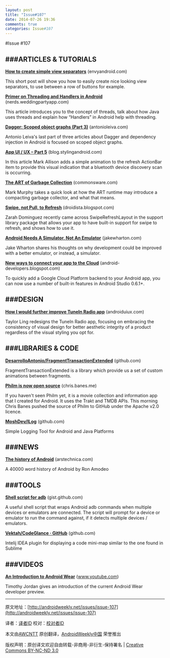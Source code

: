 ```yaml
---
layout: post
title: "Issue#107"
date: 2014-07-26 19:36
comments: true
categories: Issue#107
---
```


#Issue #107


###ARTICLES & TUTORIALS
---

[**How to create simple view separators**](http://envyandroid.com/archives/1193/view-separators) (envyandroid.com)

This short post will show you how to easily create nice looking view separators, to use between a row of buttons for example.
 
[**Primer on Threading and Handlers in Android**](http://nerds.weddingpartyapp.com/tech/2014/06/20/primer-threading-handlers-android/) (nerds.weddingpartyapp.com)

This article introduces you to the concept of threads, talk about how Java uses threads and explain how “Handlers” in Android help with threading.
 
[**Dagger: Scoped object graphs (Part 3)**](http://antonioleiva.com/dagger-3/) (antonioleiva.com)

Antonio Leiva's last part of three articles about Dagger and dependency injection in Android is focused on scoped object graphs.
 
[**App UI / UX – Part 5**](http://blog.stylingandroid.com/archives/2644) (blog.stylingandroid.com)

In this article Mark Allison adds a simple animation to the refresh ActionBar item to provide this visual indication that a bluetooth device discovery scan is occurring.
 
[**The ART of Garbage Collection**](http://commonsware.com/blog/2014/06/16/art-garbage-collection.html) (commonsware.com)

Mark Murphy takes a quick look at how the ART runtime may introduce a compacting garbage collector, and what that means.
 
[**Swipe, not Pull, to Refresh**](http://droidista.blogspot.com/2014/06/swipe-not-pull-to-refresh.html) (droidista.blogspot.com)

Zarah Dominguez recently came across SwipeRefreshLayout in the support library package that allows your app to have built-in support for swipe to refresh, and shows how to use it.
 
[**Android Needs A Simulator, Not An Emulator**](http://jakewharton.com/android-needs-a-simulator/) (jakewharton.com)

Jake Wharton shares his thoughts on why development could be improved with a better emulator, or instead, a simulator.
 
[**New ways to connect your app to the Cloud**](http://android-developers.blogspot.com/2014/06/new-ways-to-connect-your-app-to-the-cloud-android-studio.html) (android-developers.blogspot.com)

To quickly add a Google Cloud Platform backend to your Android app, you can now use a number of built-in features in Android Studio 0.6.1+.
 
###DESIGN
---

[**How I would further improve TuneIn Radio app**](http://androiduiux.com/2014/06/19/tunein/) (androiduiux.com)

Taylor Ling redesigns the TuneIn Radio app, focusing on embracing the consistency of visual design for better aesthetic integrity of a product regardless of the visual styling you opt for.
 
###LIBRARIES & CODE
---
 
[**DesarrolloAntonio/FragmentTransactionExtended**](https://github.com/DesarrolloAntonio/FragmentTransactionExtended) (github.com)

FragmentTransactionExtended is a library which provide us a set of custom animations between fragments.
 
[**Philm is now open source**](http://chris.banes.me/2014/06/18/philm-is-now-open-source/) (chris.banes.me)

If you haven't seen Philm yet, it is a movie collection and information app that I created for Android. It uses the Trakt and TMDB APIs. This morning Chris Banes pushed the source of Philm to GitHub under the Apache v2.0 licence.
 
[**MoshDev/ILog**](https://github.com/MoshDev/ILog) (github.com)

Simple Logging Tool for Android and Java Platforms
 
###NEWS
---
 
[**The history of Android**](http://arstechnica.com/gadgets/2014/06/building-android-a-40000-word-history-of-googles-mobile-os/) (arstechnica.com)

A 40000 word history of Android by Ron Amodeo
 
###TOOLS
---
 
[**Shell script for adb**](https://gist.github.com/bc-tparsons/06cb52a7a99b3f723c1e) (gist.github.com)

A useful shell script that wraps Android adb commands when multiple devices or emulators are connected. The script will prompt for a device or emulator to run the command against, if it detects multiple devices / emulators.
 
[**Vektah/CodeGlance · GitHub**](https://github.com/Vektah/CodeGlance) (github.com)

Intelij IDEA plugin for displaying a code mini-map similar to the one found in Sublime
 
###VIDEOS
---

[**An Introduction to Android Wear**](https://www.youtube.com/watch?v=Bl4Qne-RpcM) (www.youtube.com)

Timothy Jordan gives an introduction of the current Android Wear developer preview.

---

原文地址：[http://androidweekly.net/issues/issue-107](http://androidweekly.net/issues/issue-107)

译者：[译者ID](https://github.com/译者ID) 校对：[校对者ID](https://github.com/校对者ID)

本文由[AWCNTT](https://github.com/AWCNTT) 原创翻译，[AndroidWeekly中国](http://www.androidweekly.cn/) 荣誉推出

版权声明：原创译文欢迎自由转载-非商用-非衍生-保持署名 | [Creative Commons BY-NC-ND 3.0](http://creativecommons.org/licenses/by-nc-nd/3.0/deed.zh)